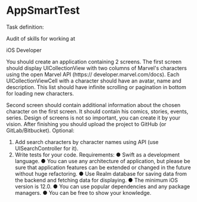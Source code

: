 # AppSmartTest
Task definition:

Audit of skills for working at

iOS Developer

 You should create an application containing 2 screens. The first screen should display UICollectionView with two columns of Marvel's characters using the open Marvel API (​https:// developer.marvel.com/docs​). Each UICollectionViewCell with a character should have an avatar, name and description. This list should have infinite scrolling or pagination in bottom for loading new characters.
 
Second screen should contain additional information about the chosen character on the first screen. It should contain his comics, stories, events, series.
Design of screens is not so important, you can create it by your vision.
After finishing you should upload the project to GitHub (or GitLab/Bitbucket).
Optional:
1. Add search characters by character names using API (use UISearchController for it).
2. Write tests for your code.
Requirements:
● Swift as a development language.
● You can use any architecture of application, but please be sure that application
features can be extended or changed in the future without huge refactoring.
● Use Realm database for saving data from the backend and fetching data for
displaying.
● The minimum iOS version is 12.0.
● You can use popular dependencies and any package managers.
● You can be free to show your knowledge.
